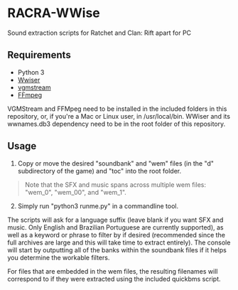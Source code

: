 # RACRA-WWise

Sound extraction scripts for Ratchet and Clan: Rift apart for PC

## Requirements

- Python 3
- [Wwiser]
- [vgmstream]
- [FFmpeg]

VGMStream and FFMpeg need to be installed in the included folders in this repository, or, if you're a Mac or Linux user, in /usr/local/bin. WWiser and its wwnames.db3 dependency need to be in the root folder of this repository.

[Wwiser]:	https://github.com/vgmstream/vgmstream
[vgmstream]:	https://github.com/bnnm/wwiser
[FFmpeg]:	https://github.com/FFmpeg/FFmpeg

## Usage

1. Copy or move the desired "soundbank" and "wem" files (in the "d" subdirectory of the game) and "toc" into the root folder.

> Note that the SFX and music spans across multiple wem files: "wem_0", "wem_00", and "wem_1".

2. Simply run "python3 runme.py" in a commandline tool.

The scripts will ask for a language suffix (leave blank if you want SFX and music. Only English and Brazilian Portuguese are currently supported), as well as a keyword or phrase to filter by if desired (recommended since the full archives are large and this will take time to extract entirely). The console will start by outputting all of the banks within the soundbank files if it helps you determine the workable filters.

For files that are embedded in the wem files, the resulting filenames will correspond to if they were extracted using the included quickbms script.